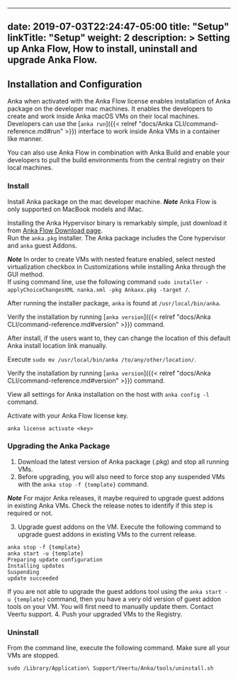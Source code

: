 
---
date: 2019-07-03T22:24:47-05:00
title: "Setup"
linkTitle: "Setup"
weight: 2
description: >
  Setting up Anka Flow, How to install, uninstall and upgrade Anka Flow.
---



## Installation and Configuration
Anka when activated with the Anka Flow license enables installation of Anka package on the developer mac machines. It enables the developers to create and work inside Anka macOS VMs on their local machines. Developers can use the [`anka run`]({{< relref "docs/Anka CLI/command-reference.md#run" >}}) interface to work inside Anka VMs in a container like manner.  

You can also use Anka Flow in combination with Anka Build and enable your developers to pull the build environments from the central registry on their local machines.

### Install

Install Anka package on the mac developer machine. ***Note*** Anka Flow is only supported on MacBook models and iMac.  

Installing the Anka Hypervisor binary is remarkably simple, just download it from [Anka Flow Download page](https://veertu.com/download-anka-run/).  
Run the `anka.pkg` installer. The Anka package includes the Core hypervisor and `anka` guest Addons.

***Note*** In order to create VMs with nested feature enabled, select nested virtualization checkbox in Customizations while installing Anka through the GUI method.  
If using command line, use the following command `sudo installer -applyChoiceChangesXML nanka.xml -pkg Ankaxx.pkg -target /`.

After running the installer package, `anka` is found at `/usr/local/bin/anka`.

Verify the installation by running [`anka version`]({{< relref "docs/Anka CLI/command-reference.md#version" >}}) command.

After install, if the users want to, they can change the location of this default Anka install location link manually.

Execute `sudo mv /usr/local/bin/anka /to/any/other/location/`.

Verify the installation by running [`anka version`]({{< relref "docs/Anka CLI/command-reference.md#version" >}}) command.

View all settings for Anka installation on the host with `anka config -l` command.

Activate with your Anka Flow license key.  

```
anka license activate <key>
```

### Upgrading the Anka Package
1. Download the latest version of Anka package (.pkg) and stop all running VMs.
2. Before upgrading, you will also need to force stop any suspended VMs with the `anka stop -f {template}` command.

***Note*** For major Anka releases, it maybe required to upgrade guest addons in existing Anka VMs. Check the release notes to identify if this step is required or not.

3. Upgrade guest addons on the VM. Execute the following command to upgrade guest addons in existing VMs to the current release.

```
anka stop -f {template}
anka start -u {template}
Preparing update configuration
Installing updates
Suspending
update succeeded
```
If you are not able to upgrade the guest addons tool using the `anka start -u {template}` command, then you have a very old version of guest addon tools on your VM. You will first need to manually update them. Contact Veertu support.
4. Push your upgraded VMs to the Registry.

### Uninstall
From the command line, execute the following command. Make sure all your VMs are stopped.

`sudo /Library/Application\ Support/Veertu/Anka/tools/uninstall.sh`

